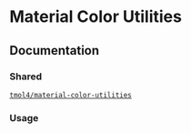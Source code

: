 # Material Color Utilities

## Documentation

### Shared

[`tmol4/material-color-utilities`](https://github.com/deminearchiver/material-color-utilities)

### Usage
